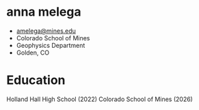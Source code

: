# anna melega
- amelega@mines.edu
- Colorado School of Mines 
- Geophysics Department
- Golden, CO

# Education
 Holland Hall High School (2022)
 Colorado School of Mines (2026)

